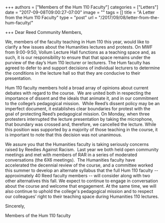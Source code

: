 +++
authors = ["Members of the Hum 110 Faculty"]
categories = ["Letters"]
date = "2017-09-08T09:00:27-07:00"
image = ""
tags = []
title = "A Letter from the Hum 110 Faculty"
type = "post"
url = "/2017/09/08/letter-from-the-hum-faculty/"

+++
Dear Reed Community Members,

We, members of the faculty teaching in Hum 110 this year, would like to clarify a few issues about the Humanities lectures and protests. On MWF from 9:00-9:50, Vollum Lecture Hall functions as a teaching space and, as such, it is our responsibility to ensure that that space remains under the purview of the day’s Hum 110 lecturer or lecturers. The Hum faculty has agreed to defer to and support decisions of individual lecturers to determine the conditions in the lecture hall so that they are conducive to their presentation. 

Hum 110 faculty members hold a broad array of opinions about current debates with regard to the course.  We are united both in respecting the importance of dissent and the ideals that animate it, and in our commitment to the college’s pedagogical mission.  While Reed’s dissent policy may be an imperfect document, it establishes clear boundaries for protest with the goal of protecting Reed’s pedagogical mission. On Monday, when three protesters interrupted the lecture presentation by taking the microphone, that boundary was crossed and, therefore, we cancelled the lecture. While this position was supported by a majority of those teaching in the course, it is important to note that this decision was not unanimous.

We assure you that the Humanities faculty is taking seriously concerns raised by Reedies Against Racism.  Last year we both held open community meetings and met with members of RAR in a series of moderated conversations (the 6X6 meetings).  The Humanities faculty have accelerated the decennial review of the course, and a committee worked this summer to develop an alternate syllabus that the full Hum 110 faculty -- approximately 40 Reed faculty members -- will consider along with two other alternatives this fall. We expect to continue to engage in conversation about the course and welcome that engagement. At the same time, we will also continue to uphold the college's pedagogical mission and to respect our colleagues’ right to their teaching space during Humanities 110 lectures.

Sincerely,

Members of the Hum 110 faculty